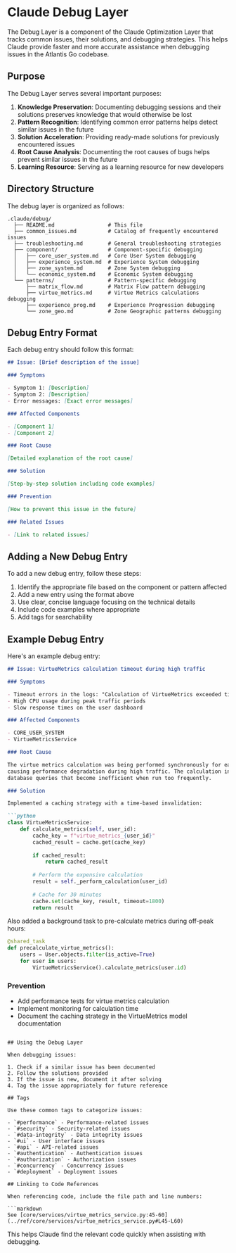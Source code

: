 # Claude Debug Layer

The Debug Layer is a component of the Claude Optimization Layer that tracks common issues, their solutions, and debugging strategies. This helps Claude provide faster and more accurate assistance when debugging issues in the Atlantis Go codebase.

## Purpose

The Debug Layer serves several important purposes:

1. **Knowledge Preservation**: Documenting debugging sessions and their solutions preserves knowledge that would otherwise be lost
2. **Pattern Recognition**: Identifying common error patterns helps detect similar issues in the future
3. **Solution Acceleration**: Providing ready-made solutions for previously encountered issues
4. **Root Cause Analysis**: Documenting the root causes of bugs helps prevent similar issues in the future
5. **Learning Resource**: Serving as a learning resource for new developers

## Directory Structure

The debug layer is organized as follows:

```
.claude/debug/
  ├── README.md                 # This file
  ├── common_issues.md          # Catalog of frequently encountered issues
  ├── troubleshooting.md        # General troubleshooting strategies
  ├── component/                # Component-specific debugging
  │   ├── core_user_system.md   # Core User System debugging
  │   ├── experience_system.md  # Experience System debugging
  │   ├── zone_system.md        # Zone System debugging
  │   └── economic_system.md    # Economic System debugging
  └── patterns/                 # Pattern-specific debugging
      ├── matrix_flow.md        # Matrix Flow pattern debugging
      ├── virtue_metrics.md     # Virtue Metrics calculations debugging
      ├── experience_prog.md    # Experience Progression debugging
      └── zone_geo.md           # Zone Geographic patterns debugging
```

## Debug Entry Format

Each debug entry should follow this format:

```markdown
## Issue: [Brief description of the issue]

### Symptoms

- Symptom 1: [Description]
- Symptom 2: [Description]
- Error messages: [Exact error messages]

### Affected Components

- [Component 1]
- [Component 2]

### Root Cause

[Detailed explanation of the root cause]

### Solution

[Step-by-step solution including code examples]

### Prevention

[How to prevent this issue in the future]

### Related Issues

- [Link to related issues]
```

## Adding a New Debug Entry

To add a new debug entry, follow these steps:

1. Identify the appropriate file based on the component or pattern affected
2. Add a new entry using the format above
3. Use clear, concise language focusing on the technical details
4. Include code examples where appropriate
5. Add tags for searchability

## Example Debug Entry

Here's an example debug entry:

```markdown
## Issue: VirtueMetrics calculation timeout during high traffic

### Symptoms

- Timeout errors in the logs: "Calculation of VirtueMetrics exceeded time limit"
- High CPU usage during peak traffic periods
- Slow response times on the user dashboard

### Affected Components

- CORE_USER_SYSTEM
- VirtueMetricsService

### Root Cause

The virtue metrics calculation was being performed synchronously for each request,
causing performance degradation during high traffic. The calculation involves complex
database queries that become inefficient when run too frequently.

### Solution

Implemented a caching strategy with a time-based invalidation:

```python
class VirtueMetricsService:
    def calculate_metrics(self, user_id):
        cache_key = f"virtue_metrics_{user_id}"
        cached_result = cache.get(cache_key)
        
        if cached_result:
            return cached_result
            
        # Perform the expensive calculation
        result = self._perform_calculation(user_id)
        
        # Cache for 30 minutes
        cache.set(cache_key, result, timeout=1800)
        return result
```

Also added a background task to pre-calculate metrics during off-peak hours:

```python
@shared_task
def precalculate_virtue_metrics():
    users = User.objects.filter(is_active=True)
    for user in users:
        VirtueMetricsService().calculate_metrics(user.id)
```

### Prevention

- Add performance tests for virtue metrics calculation
- Implement monitoring for calculation time
- Document the caching strategy in the VirtueMetrics model documentation
```

## Using the Debug Layer

When debugging issues:

1. Check if a similar issue has been documented
2. Follow the solutions provided
3. If the issue is new, document it after solving
4. Tag the issue appropriately for future reference

## Tags

Use these common tags to categorize issues:

- `#performance` - Performance-related issues
- `#security` - Security-related issues
- `#data-integrity` - Data integrity issues
- `#ui` - User interface issues
- `#api` - API-related issues
- `#authentication` - Authentication issues
- `#authorization` - Authorization issues
- `#concurrency` - Concurrency issues
- `#deployment` - Deployment issues

## Linking to Code References

When referencing code, include the file path and line numbers:

```markdown
See [core/services/virtue_metrics_service.py:45-60](../ref/core/services/virtue_metrics_service.py#L45-L60)
```

This helps Claude find the relevant code quickly when assisting with debugging. 